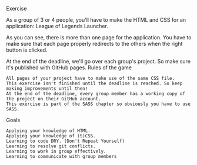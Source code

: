 Exercise

As a group of 3 or 4 people, you'll have to make the HTML and CSS for an application: League of Legends Launcher.

As you can see, there is more than one page for the application. You have to make sure that each page properly redirects to the others when the right button is clicked.

At the end of the deadline, we'll go over each group's project. So make sure it's published with GitHub pages.
Rules of the game

    All pages of your project have to make use of the same CSS file.
    This exercise isn't finished until the deadline is reached. So keep making improvements until then!
    At the end of the deadline, every group member has a working copy of the project on their GitHub account.
    This exercise is part of the SASS chapter so obviously you have to use SASS.

Goals

    Applying your knowledge of HTML.
    Applying your knowledge of (S)CSS.
    Learning to code DRY. (Don't Repeat Yourself)
    Learning to resolve git conflicts.
    Learning to work in group effectively.
    Learning to communicate with group members
